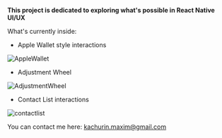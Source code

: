 **This project is dedicated to exploring what's possible in React Native UI/UX**

What's currently inside:

- Apple Wallet style interactions

![AppleWallet](https://user-images.githubusercontent.com/47810008/219685054-a8efd14a-3678-4882-b03e-21c1f9b06b7a.gif)


- Adjustment Wheel

![AdjustmentWheel](https://user-images.githubusercontent.com/47810008/219686155-bd7a7b34-7ffa-4b0a-bc55-95ed45f57097.gif)


- Contact List interactions

![contactlist](https://user-images.githubusercontent.com/47810008/219685871-5e6e69e4-f694-4d8a-8e2b-daf3c6da6928.gif)


You can contact me here: kachurin.maxim@gmail.com
